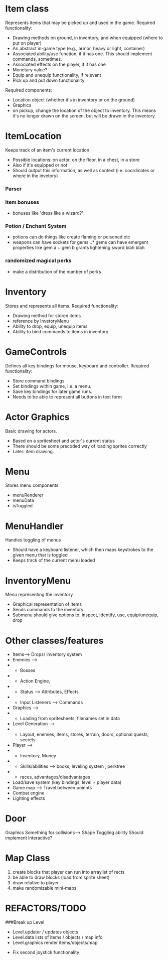 Item class
===
Represents items that may be picked up and used in the game. Required functionality:

* Drawing methods on ground, in inventory, and when equipped (where to put on player)
* An abstract in-game type (e.g., armor, heavy or light, container)
* Associated ability/use function, if it has one. This should implement commands, sometimes.
* Associated effects on the player, if it has one
* Monetary value?
* Equip and unequip functionality, if relevant
* Pick up and put down functionality

Required components:
* Location object (whether it's in inventory or on the ground)
* Graphics
* on pickup, change the location of the object to inventory. This means it's no longer drawn on the screen, but will be drawn in the inventory.


ItemLocation
===
Keeps track of an item's current location

* Possible locations: on actor, on the floor, in a chest, in a store
* Also if it's equipped or not
* Should output this information, as well as context (i.e. coordinates or where in the invetory)

### Parser

### Item bonuses
+ bonuses like 'dress like a wizard?'

### Potion / Enchant System
+ potions can do things like create flaming or poisoned etc
+ weapons can have sockets for gems
..* gems can have emergent properties like gem a + gem b grants lightening sword blah blah

### randomized magical perks
+ make a distribution of the number of perks 

Inventory
=== 
Stores and represents all items. Required functionality:

* Drawing method for stored items
* reference by InvetoryMenu
* Ability to drop, equip, unequip items
* Ability to bind commands to items in inventory

GameControls
===
Defines all key bindings for mouse, keyboard and controller. Required functionality:

* Store command bindings
* Set bindings within game, i.e. a menu.
* Save key bindings for later game runs.
* Needs to be able to represent all buttons in text form

Actor Graphics
===
Basic drawing for actors.

* Based on a spritesheet and actor's current status
* There should be some precoded way of loading sprites correctly
* Later: item drawing.

Menu
===
Stores menu components

* menuRenderer
* menuData
* isToggled


MenuHandler
=== 
Handles toggling of menus

* Should have a keyboard listener, which then maps keystrokes to the given menu that is toggled
* Keeps track of the current menu loaded

InventoryMenu
===
Menu representing the inventory

* Graphical representation of items
* Sends commands to the inventory
* Submenu should give options to: inspect, identify, use, equip/unequip, drop




Other classes/features
===

* Items--> Drops/ inventory system
* Enemies -->
* - Bosses
* - Action Engine, 
* - Status --> Attributes, Effects
* - Input Listeners --> Commands
* Graphics -->
* - Loading from spritesheets, filenames set in data
* Level Generation -->
* - Layout, enemies, items, stores, terrain, doors, optional quests, secrets
* Player -->
* - Inventory, Money
* - Skills/abilities --> books, leveling system , perktree
* - races, advantages/disadvantages
* Load/save system (key bindings, level + player data)
* Game map --> Travel between poinnts
* Combat engine
* Lighting effects 


Door
===
Graphics
Something for collisions--> Shape
Toggling ability
Should implement Interactive?




Map Class
===
1. create blocks that player can run into arraylist of rects
2. be able to draw blocks (load from sprite sheet)
3. draw relative to player
4. make randomizable mini-maps






REFACTORS/TODO
===
###Break up Level 
+ Level.updater / updates objects 
+ Level.data  lists of items / objects / map info
+ Level.graphics render items/objects/map

* Fix second joystick functionality



